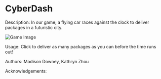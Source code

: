 # CyberDash
Description: In our game, a flying car races against the clock to deliver packages in a futuristic city.

![Game Image](/School/Gamepicture.png)

Usage: Click to deliver as many packages as you can before the time runs out!

Authors: Madison Downey, Kathryn Zhou

Acknowledgements:
